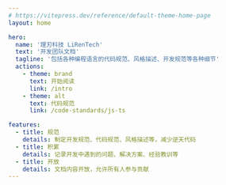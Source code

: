 ```yaml
---
# https://vitepress.dev/reference/default-theme-home-page
layout: home

hero:
  name: '理刃科技 LiRenTech'
  text: '开发团队文档'
  tagline: '包括各种编程语言的代码规范、风格描述、开发规范等各种细节'
  actions:
    - theme: brand
      text: 开始阅读
      link: /intro
    - theme: alt
      text: 代码规范
      link: /code-standards/js-ts

features:
  - title: 规范
    details: 制定开发规范、代码规范、风格描述等，减少逆天代码
  - title: 积累
    details: 记录开发中遇到的问题、解决方案、经验教训等
  - title: 开放
    details: 文档内容开放，允许所有人参与贡献
---
```

